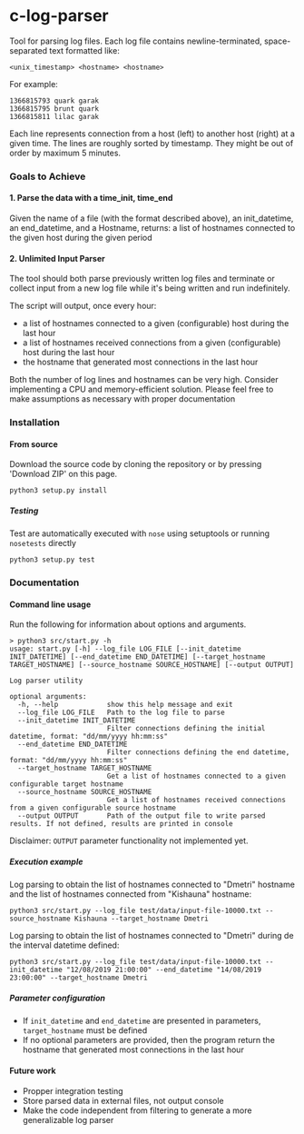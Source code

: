 # c-log-parser

Tool for parsing log files. Each log file contains newline-terminated, space-separated text formatted like:

`<unix_timestamp> <hostname> <hostname>`

For example:
```text
1366815793 quark garak
1366815795 brunt quark
1366815811 lilac garak
```
Each line represents connection from a host (left) to another host (right) at a given time. The lines are roughly sorted by timestamp. They might be out of order by maximum 5 minutes.

### Goals to Achieve

#### 1. Parse the data with a time_init, time_end
Given the name of a file (with the format described above), an init_datetime, an end_datetime, and a Hostname, returns: a list of hostnames connected to the given host during the given period

#### 2. Unlimited Input Parser
The tool should both parse previously written log files and terminate or collect input from a new log file while it's being written and run indefinitely.

The script will output, once every hour:
 - a list of hostnames connected to a given (configurable) host during the last hour
 - a list of hostnames received connections from a given (configurable) host during the last hour
 - the hostname that generated most connections in the last hour

Both the number of log lines and hostnames can be very high. Consider implementing a CPU and memory-efficient solution. Please feel free to make assumptions as necessary with proper documentation

### Installation

#### From source

Download the source code by cloning the repository or by pressing 'Download ZIP' on this page.

```shell script
python3 setup.py install
```
##### Testing

Test are automatically executed with `nose` using setuptools or running `nosetests` directly

```shell script
python3 setup.py test
```

### Documentation

#### Command line usage
Run the following for information about options and arguments.
```shell script
> python3 src/start.py -h
usage: start.py [-h] --log_file LOG_FILE [--init_datetime INIT_DATETIME] [--end_datetime END_DATETIME] [--target_hostname TARGET_HOSTNAME] [--source_hostname SOURCE_HOSTNAME] [--output OUTPUT]

Log parser utility

optional arguments:
  -h, --help            show this help message and exit
  --log_file LOG_FILE   Path to the log file to parse
  --init_datetime INIT_DATETIME
                        Filter connections defining the initial datetime, format: "dd/mm/yyyy hh:mm:ss"
  --end_datetime END_DATETIME
                        Filter connections defining the end datetime, format: "dd/mm/yyyy hh:mm:ss"
  --target_hostname TARGET_HOSTNAME
                        Get a list of hostnames connected to a given configurable target hostname
  --source_hostname SOURCE_HOSTNAME
                        Get a list of hostnames received connections from a given configurable source hostname
  --output OUTPUT       Path of the output file to write parsed results. If not defined, results are printed in console
```
Disclaimer: `OUTPUT` parameter functionality not implemented yet.

##### Execution example
Log parsing to obtain the list of hostnames connected to "Dmetri" hostname and the list of hostnames connected from "Kishauna" hostname:
```shell script
python3 src/start.py --log_file test/data/input-file-10000.txt --source_hostname Kishauna --target_hostname Dmetri
```

Log parsing to obtain the list of hostnames connected to "Dmetri" during de the interval datetime defined:
```shell script
python3 src/start.py --log_file test/data/input-file-10000.txt --init_datetime "12/08/2019 21:00:00" --end_datetime "14/08/2019 23:00:00" --target_hostname Dmetri
```

##### Parameter configuration

 - If `init_datetime` and `end_datetime` are presented in parameters, `target_hostname` must be defined
 - If no optional parameters are provided, then the program return the hostname that generated most connections in the last hour
 
#### Future work

- Propper integration testing
- Store parsed data in external files, not output console
- Make the code independent from filtering to generate a more generalizable log parser 

